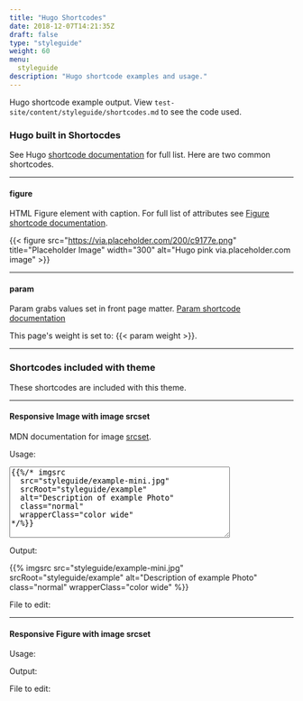 ```yaml
---
title: "Hugo Shortcodes"
date: 2018-12-07T14:21:35Z
draft: false
type: "styleguide"
weight: 60
menu:
  styleguide
description: "Hugo shortcode examples and usage."
---
```


Hugo shortcode example output. View <code>test-site/content/styleguide/shortcodes.md</code> to see the code used.


### Hugo built in Shortocdes

See Hugo [shortcode documentation](https://gohugo.io/content-management/shortcodes/) for full list. Here are two common shortcodes.

----

#### figure

HTML Figure element with caption. For full list of attributes see [Figure shortcode documentation](https://gohugo.io/content-management/shortcodes/#figure).

{{< figure src="https://via.placeholder.com/200/c9177e.png" title="Placeholder Image" width="300" alt="Hugo pink via.placeholder.com image" >}}

----

#### param

Param grabs values set in front page matter. [Param shortcode documentation](https://gohugo.io/content-management/shortcodes/#param)

This page's weight is set to: {{< param weight >}}.

----

### Shortcodes included with theme

These shortcodes are included with this theme.

----

#### Responsive Image with image srcset

MDN documentation for image [srcset](https://developer.mozilla.org/en-US/docs/Learn/HTML/Multimedia_and_embedding/Responsive_images#Resolution_switching_Different_sizes).

Usage:

<textarea rows="8" cols="46">
{{%/* imgsrc
  src="styleguide/example-mini.jpg"
  srcRoot="styleguide/example"
  alt="Description of example Photo"
  class="normal"
  wrapperClass="color wide"
*/%}}
</textarea>

Output:

{{% imgsrc
  src="styleguide/example-mini.jpg"
  srcRoot="styleguide/example"
  alt="Description of example Photo"
  class="normal"
  wrapperClass="color wide"
%}}

File to edit:

----

#### Responsive Figure with image srcset

Usage:

Output:

File to edit:

